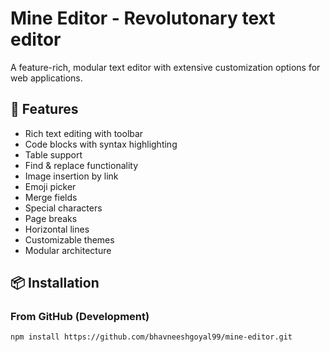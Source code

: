 # Mine Editor - Revolutonary text editor

A feature-rich, modular text editor with extensive customization options for web applications.

## 🚀 Features

- Rich text editing with toolbar
- Code blocks with syntax highlighting
- Table support
- Find & replace functionality
- Image insertion by link
- Emoji picker
- Merge fields
- Special characters
- Page breaks
- Horizontal lines
- Customizable themes
- Modular architecture

## 📦 Installation

### From GitHub (Development)
```bash
npm install https://github.com/bhavneeshgoyal99/mine-editor.git
